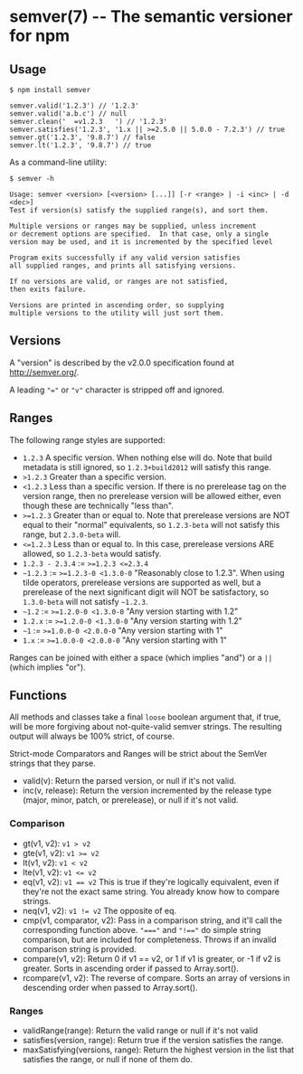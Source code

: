 semver(7) -- The semantic versioner for npm
===========================================

## Usage

    $ npm install semver

    semver.valid('1.2.3') // '1.2.3'
    semver.valid('a.b.c') // null
    semver.clean('  =v1.2.3   ') // '1.2.3'
    semver.satisfies('1.2.3', '1.x || >=2.5.0 || 5.0.0 - 7.2.3') // true
    semver.gt('1.2.3', '9.8.7') // false
    semver.lt('1.2.3', '9.8.7') // true

As a command-line utility:

    $ semver -h

    Usage: semver <version> [<version> [...]] [-r <range> | -i <inc> | -d <dec>]
    Test if version(s) satisfy the supplied range(s), and sort them.

    Multiple versions or ranges may be supplied, unless increment
    or decrement options are specified.  In that case, only a single
    version may be used, and it is incremented by the specified level

    Program exits successfully if any valid version satisfies
    all supplied ranges, and prints all satisfying versions.

    If no versions are valid, or ranges are not satisfied,
    then exits failure.

    Versions are printed in ascending order, so supplying
    multiple versions to the utility will just sort them.

## Versions

A "version" is described by the v2.0.0 specification found at
<http://semver.org/>.

A leading `"="` or `"v"` character is stripped off and ignored.

## Ranges

The following range styles are supported:

* `1.2.3` A specific version.  When nothing else will do.  Note that
  build metadata is still ignored, so `1.2.3+build2012` will satisfy
  this range.
* `>1.2.3` Greater than a specific version.
* `<1.2.3` Less than a specific version.  If there is no prerelease
  tag on the version range, then no prerelease version will be allowed
  either, even though these are technically "less than".
* `>=1.2.3` Greater than or equal to.  Note that prerelease versions
  are NOT equal to their "normal" equivalents, so `1.2.3-beta` will
  not satisfy this range, but `2.3.0-beta` will.
* `<=1.2.3` Less than or equal to.  In this case, prerelease versions
  ARE allowed, so `1.2.3-beta` would satisfy.
* `1.2.3 - 2.3.4` := `>=1.2.3 <=2.3.4`
* `~1.2.3` := `>=1.2.3-0 <1.3.0-0`  "Reasonably close to 1.2.3".  When
  using tilde operators, prerelease versions are supported as well,
  but a prerelease of the next significant digit will NOT be
  satisfactory, so `1.3.0-beta` will not satisfy `~1.2.3`.
* `~1.2` := `>=1.2.0-0 <1.3.0-0` "Any version starting with 1.2"
* `1.2.x` := `>=1.2.0-0 <1.3.0-0` "Any version starting with 1.2"
* `~1` := `>=1.0.0-0 <2.0.0-0` "Any version starting with 1"
* `1.x` := `>=1.0.0-0 <2.0.0-0` "Any version starting with 1"


Ranges can be joined with either a space (which implies "and") or a
`||` (which implies "or").

## Functions

All methods and classes take a final `loose` boolean argument that, if
true, will be more forgiving about not-quite-valid semver strings.
The resulting output will always be 100% strict, of course.

Strict-mode Comparators and Ranges will be strict about the SemVer
strings that they parse.

* valid(v): Return the parsed version, or null if it's not valid.
* inc(v, release): Return the version incremented by the release type
  (major, minor, patch, or prerelease), or null if it's not valid.

### Comparison

* gt(v1, v2): `v1 > v2`
* gte(v1, v2): `v1 >= v2`
* lt(v1, v2): `v1 < v2`
* lte(v1, v2): `v1 <= v2`
* eq(v1, v2): `v1 == v2` This is true if they're logically equivalent,
  even if they're not the exact same string.  You already know how to
  compare strings.
* neq(v1, v2): `v1 != v2` The opposite of eq.
* cmp(v1, comparator, v2): Pass in a comparison string, and it'll call
  the corresponding function above.  `"==="` and `"!=="` do simple
  string comparison, but are included for completeness.  Throws if an
  invalid comparison string is provided.
* compare(v1, v2): Return 0 if v1 == v2, or 1 if v1 is greater, or -1 if
  v2 is greater.  Sorts in ascending order if passed to Array.sort().
* rcompare(v1, v2): The reverse of compare.  Sorts an array of versions
  in descending order when passed to Array.sort().


### Ranges

* validRange(range): Return the valid range or null if it's not valid
* satisfies(version, range): Return true if the version satisfies the
  range.
* maxSatisfying(versions, range): Return the highest version in the list
  that satisfies the range, or null if none of them do.
